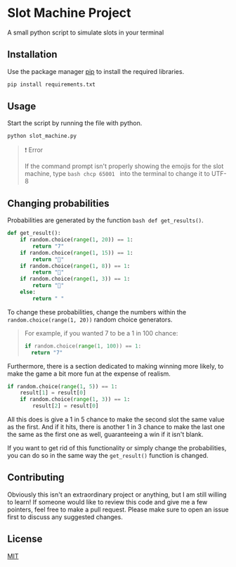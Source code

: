 # Slot Machine Project

A small python script to simulate slots in your terminal

## Installation

Use the package manager [pip](https://pip.pypa.io/en/stable/) to install the required libraries.

```bash
pip install requirements.txt
```

## Usage

Start the script by running the file with python.

```bash
python slot_machine.py
```

> ❗️ Error
>
> If the command prompt isn't properly showing the emojis for the slot machine, type ```bash chcp 65001 ``` into the terminal to change it to UTF-8

## Changing probabilities

Probabilities are generated by the function ```bash def get_results()```.

```python
def get_result():
    if random.choice(range(1, 20)) == 1:
        return "7"
    if random.choice(range(1, 15)) == 1:
        return "💎"
    if random.choice(range(1, 8)) == 1:
        return "🍋"
    if random.choice(range(1, 3)) == 1:
        return "🍒"
    else:
        return " "
```

To change these probabilities, change the numbers within the ```random.choice(range(1, 20))``` random choice generators.

> For example, if you wanted 7 to be a 1 in 100 chance:
>
> ```python 
> if random.choice(range(1, 100)) == 1:
>   return "7"
> ```

Furthermore, there is a section dedicated to making winning more likely, to make the game a bit more fun at the expense of realism.

```python
if random.choice(range(1, 5)) == 1:
    result[1] = result[0]
    if random.choice(range(1, 3)) == 1:
        result[2] = result[0]
```

All this does is give a 1 in 5 chance to make the second slot the same value as the first. 
And if it hits, there is another 1 in 3 chance to make the last one the same as the first one as well, guaranteeing a win if it isn't blank.

If you want to get rid of this functionality or simply change the probabilities, you can do so in the same way the ```get_result()``` function is changed.

## Contributing

Obviously this isn't an extraordinary project or anything, but I am still willing to learn! If someone would like to review this code and give me a few pointers, feel free to make a pull request.
Please make sure to open an issue first to discuss any suggested changes.

## License

[MIT](https://choosealicense.com/licenses/mit/)
